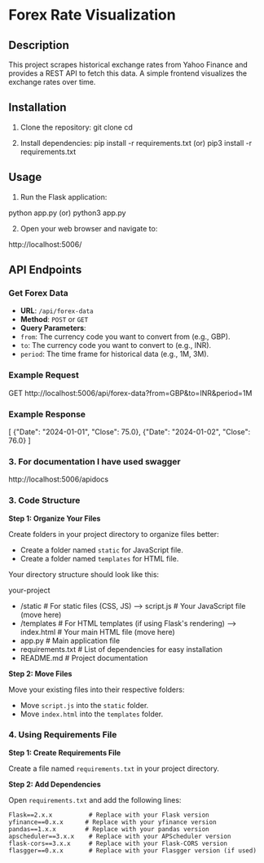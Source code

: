 # Forex Rate Visualization

## Description
This project scrapes historical exchange rates from Yahoo Finance and provides a REST API to fetch this data. A simple frontend visualizes the exchange rates over time.

## Installation

1. Clone the repository:
git clone <repository-url>
cd <repository-folder>


2. Install dependencies:
pip install -r requirements.txt
(or)
pip3 install -r requirements.txt

## Usage

1. Run the Flask application:

python app.py
(or)
python3 app.py

2. Open your web browser and navigate to:


http://localhost:5006/

## API Endpoints

### Get Forex Data

- **URL**: `/api/forex-data`
- **Method**: `POST` or `GET`
- **Query Parameters**:
 - `from`: The currency code you want to convert from (e.g., GBP).
 - `to`: The currency code you want to convert to (e.g., INR).
 - `period`: The time frame for historical data (e.g., 1M, 3M).

### Example Request



GET http://localhost:5006/api/forex-data?from=GBP&to=INR&period=1M

### Example Response


[
    {"Date": "2024-01-01", "Close": 75.0},
    {"Date": "2024-01-02", "Close": 76.0}
]

### 3. For documentation I have used swagger

http://localhost:5006/apidocs

### 3. Code Structure

**Step 1: Organize Your Files**

Create folders in your project directory to organize files better:

- Create a folder named `static` for JavaScript file.
- Create a folder named `templates` for HTML file.

Your directory structure should look like this:

your-project 
- /static # For static files (CSS, JS) --> script.js # Your JavaScript file (move here)
- /templates # For HTML templates (if using Flask's rendering) --> index.html # Your main HTML file (move here)
- app.py # Main application file
- requirements.txt # List of dependencies for easy installation
- README.md # Project documentation

**Step 2: Move Files**

Move your existing files into their respective folders:

- Move `script.js` into the `static` folder.
- Move `index.html` into the `templates` folder.

### 4. Using Requirements File

**Step 1: Create Requirements File**

Create a file named `requirements.txt` in your project directory.

**Step 2: Add Dependencies**

Open `requirements.txt` and add the following lines:

```plaintext
Flask==2.x.x          # Replace with your Flask version
yfinance==0.x.x      # Replace with your yfinance version
pandas==1.x.x        # Replace with your pandas version
apscheduler==3.x.x    # Replace with your APScheduler version
flask-cors==3.x.x     # Replace with your Flask-CORS version
flasgger==0.x.x       # Replace with your Flasgger version (if used)

